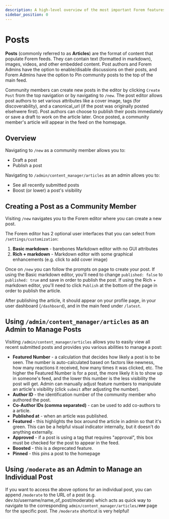 ```yaml
---
description: A high-level overview of the most important Forem features.
sidebar_position: 0
---
```


# Posts

**Posts** (commonly referred to as **Articles**) are the format of content that populate Forem feeds. They can contain text (formatted in markdown), images, videos, and other embedded content. Post authors and Forem Admins have the option to enable/disable discussions on their posts, and Forem Admins have the option to Pin community posts to the top of the main feed.

Community members can create new posts in the editor by clicking `Create Post` from the top navigation or by navigating to `/new`. The post editor allows post authors to set various attributes like a cover image, tags (for discoverability), and a canonical_url (if the post was originally posted elsehwere first). Post authors can choose to publish their posts immediately or save a draft to work on the article later. Once posted, a community member's article will appear in the feed on the homepage.

## Overview

Navigating to `/new` as a community member allows you to:
* Draft a post
* Publish a post

Navigating to `/admin/content_manager/articles` as an admin allows you to:
* See all recently submitted posts 
* Boost (or lower) a post's visibility

## Creating a Post as a Community Member

Visiting `/new` navigates you to the Forem editor where you can create a new post.

The Forem editor has 2 optional user interfaces that you can select from `/settings/customization`:
1. **Basic markdown** - barebones Markdown editor with no GUI attributes
2. **Rich + markdown** - Markdown editor with some graphical enhancements (e.g. click to add cover image)

Once on `/new` you can follow the prompts on page to create your post. If using the Basic markdown editor, you'll need to change `published: false` to `published: true` and save in order to publish the post. If using the Rich + markdown editor, you'll need to click `Publish` at the bottom of the page in order to publish the article.

After publishing the article, it should appear on your profile page, in your user dashboard (`/dashboard`), and in the main feed under `/latest`.

## Using `/admin/content_manager/articles` as an Admin to Manage Posts

Visiting `/admin/content_manager/articles` allows you to easily view all recent submitted posts and provides you various abilities to manage a post:

* **Featured Number** - a calculation that decides how likely a post is to be seen. The number is auto-calculated based on factors like newness, how many reactions it received, how many times it was clicked, etc. The higher the Featured Number is for a post, the more likely it is to show up in someone's feed, and the lower this number is the less visibility the post will get. Admin can manually adjust feature numbers to manipulate an article's visibility (click `submit` after adjusting the number).
* **Author ID** - the identification number of the community member who authored the post.
* **Co-Author IDs (comma separated)** - can be used to add co-authors to a article.
* **Published at** - when an article was published.
* **Featured** - this highlights the box around the article in admin so that it's green. This can be a helpful visual indicator internally, but it doesn't do anything externally.
* **Approved** - if a post is using a tag that requires "approval", this box must be checked for the post to appear in the feed.
* **Boosted** - this is a deprecated feature.
* **Pinned** - this pins a post to the homepage

## Using `/moderate` as an Admin to Manage an Individual Post

If you want to access the above options for an individual post, you can append `/moderate` to the URL of a post (e.g. dev.to/username/name_of_post/moderate) which acts as quick way to navigate to the corresponding `admin/content_manager/articles/###` page for the specific post. The `/moderate` shortcut is very helpful!
